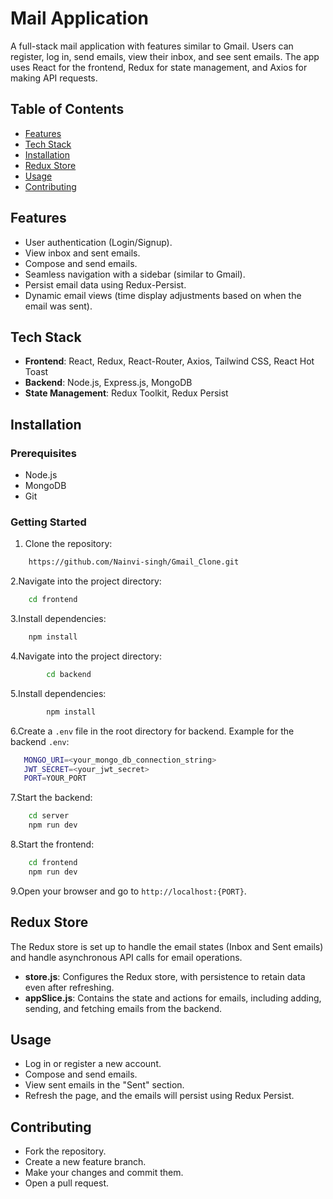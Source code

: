 # **Mail Application**

A full-stack mail application with features similar to Gmail. Users can register, log in, send emails, view their inbox, and see sent emails. The app uses React for the frontend, Redux for state management, and Axios for making API requests.

## **Table of Contents**
- [Features](#features)
- [Tech Stack](#tech-stack)
- [Installation](#installation)
- [Redux Store](#redux-store)
- [Usage](#usage)
- [Contributing](#contributing)

## **Features**
- User authentication (Login/Signup).
- View inbox and sent emails.
- Compose and send emails.
- Seamless navigation with a sidebar (similar to Gmail).
- Persist email data using Redux-Persist.
- Dynamic email views (time display adjustments based on when the email was sent).

## **Tech Stack**
- **Frontend**: React, Redux, React-Router, Axios, Tailwind CSS, React Hot Toast
- **Backend**: Node.js, Express.js, MongoDB
- **State Management**: Redux Toolkit, Redux Persist

## **Installation**

### **Prerequisites**
- Node.js
- MongoDB
- Git

### **Getting Started**

1. Clone the repository:
```bash
    https://github.com/Nainvi-singh/Gmail_Clone.git
```
2.Navigate into the project directory:
```bash
    cd frontend
 ```
3.Install dependencies:
```bash
    npm install
```
4.Navigate into the project directory:
```bash
        cd backend
```
    
5.Install dependencies:
```bash
        npm install
```
6.Create a `.env` file in the root directory for backend. Example for the backend `.env`:
 ```bash
    MONGO_URI=<your_mongo_db_connection_string>
    JWT_SECRET=<your_jwt_secret>
    PORT=YOUR_PORT
  ```
7.Start the backend:
```bash
    cd server
    npm run dev
```
8.Start the frontend:
```bash
    cd frontend
    npm run dev
```
9.Open your browser and go to `http://localhost:{PORT}`.


## **Redux Store**

The Redux store is set up to handle the email states (Inbox and Sent emails) and handle asynchronous API calls for email operations.

- **store.js**: Configures the Redux store, with persistence to retain data even after refreshing.
- **appSlice.js**: Contains the state and actions for emails, including adding, sending, and fetching emails from the backend.


## **Usage**
- Log in or register a new account.
- Compose and send emails.
- View sent emails in the "Sent" section.
- Refresh the page, and the emails will persist using Redux Persist.

## **Contributing**
- Fork the repository.
- Create a new feature branch.
- Make your changes and commit them.
- Open a pull request.

